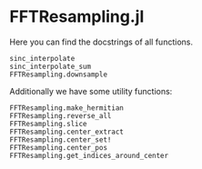 # FFTResampling.jl

Here you can find the docstrings of all functions.

```@docs
sinc_interpolate
sinc_interpolate_sum
FFTResampling.downsample
```


Additionally we have some utility functions:
```@docs
FFTResampling.make_hermitian
FFTResampling.reverse_all
FFTResampling.slice
FFTResampling.center_extract
FFTResampling.center_set!
FFTResampling.center_pos
FFTResampling.get_indices_around_center
```
